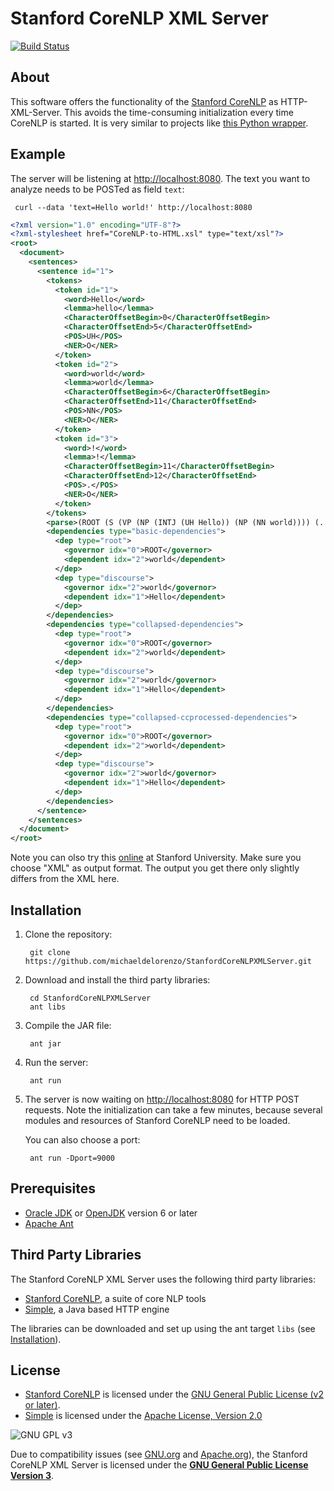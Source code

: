 # Stanford CoreNLP XML Server

[![Build Status](https://travis-ci.org/nlohmann/StanfordCoreNLPXMLServer.png)](https://travis-ci.org/nlohmann/StanfordCoreNLPXMLServer)

## About

This software offers the functionality of the [Stanford CoreNLP](http://nlp.stanford.edu/software/corenlp.shtml) as HTTP-XML-Server. This avoids the time-consuming initialization every time CoreNLP is started. It is very similar to projects like [this Python wrapper](https://github.com/relwell/stanford-corenlp-python).

## Example

The server will be listening at <http://localhost:8080>. The text you want to analyze needs to be POSTed as field `text`:

     curl --data 'text=Hello world!' http://localhost:8080

```xml
<?xml version="1.0" encoding="UTF-8"?>
<?xml-stylesheet href="CoreNLP-to-HTML.xsl" type="text/xsl"?>
<root>
  <document>
    <sentences>
      <sentence id="1">
        <tokens>
          <token id="1">
            <word>Hello</word>
            <lemma>hello</lemma>
            <CharacterOffsetBegin>0</CharacterOffsetBegin>
            <CharacterOffsetEnd>5</CharacterOffsetEnd>
            <POS>UH</POS>
            <NER>O</NER>
          </token>
          <token id="2">
            <word>world</word>
            <lemma>world</lemma>
            <CharacterOffsetBegin>6</CharacterOffsetBegin>
            <CharacterOffsetEnd>11</CharacterOffsetEnd>
            <POS>NN</POS>
            <NER>O</NER>
          </token>
          <token id="3">
            <word>!</word>
            <lemma>!</lemma>
            <CharacterOffsetBegin>11</CharacterOffsetBegin>
            <CharacterOffsetEnd>12</CharacterOffsetEnd>
            <POS>.</POS>
            <NER>O</NER>
          </token>
        </tokens>
        <parse>(ROOT (S (VP (NP (INTJ (UH Hello)) (NP (NN world)))) (. !))) </parse>
        <dependencies type="basic-dependencies">
          <dep type="root">
            <governor idx="0">ROOT</governor>
            <dependent idx="2">world</dependent>
          </dep>
          <dep type="discourse">
            <governor idx="2">world</governor>
            <dependent idx="1">Hello</dependent>
          </dep>
        </dependencies>
        <dependencies type="collapsed-dependencies">
          <dep type="root">
            <governor idx="0">ROOT</governor>
            <dependent idx="2">world</dependent>
          </dep>
          <dep type="discourse">
            <governor idx="2">world</governor>
            <dependent idx="1">Hello</dependent>
          </dep>
        </dependencies>
        <dependencies type="collapsed-ccprocessed-dependencies">
          <dep type="root">
            <governor idx="0">ROOT</governor>
            <dependent idx="2">world</dependent>
          </dep>
          <dep type="discourse">
            <governor idx="2">world</governor>
            <dependent idx="1">Hello</dependent>
          </dep>
        </dependencies>
      </sentence>
    </sentences>
  </document>
</root>
```

Note you can olso try this [online](http://nlp.stanford.edu:8080/corenlp/process) at Stanford University. Make sure you choose "XML" as output format. The output you get there only slightly differs from the XML here.

## Installation

1. Clone the repository:
    
        git clone https://github.com/michaeldelorenzo/StanfordCoreNLPXMLServer.git

2. Download and install the third party libraries:
    
        cd StanfordCoreNLPXMLServer
        ant libs

3. Compile the JAR file:

        ant jar

4. Run the server:

        ant run

5. The server is now waiting on <http://localhost:8080> for HTTP POST requests. Note the initialization can take a few minutes, because several modules and resources of Stanford CoreNLP need to be loaded.

    You can also choose a port:

        ant run -Dport=9000

## Prerequisites

- [Oracle JDK](http://www.oracle.com/technetwork/java/javase/downloads/index.html) or [OpenJDK](http://openjdk.java.net/install/) version 6 or later
- [Apache Ant](http://ant.apache.org)

## Third Party Libraries

The Stanford CoreNLP XML Server uses the following third party libraries:

- [Stanford CoreNLP](http://nlp.stanford.edu/software/corenlp.shtml), a suite of core NLP tools
- [Simple](http://www.simpleframework.org), a Java based HTTP engine

The libraries can be downloaded and set up using the ant target `libs` (see [Installation](#installation)).

## License

- [Stanford CoreNLP](http://nlp.stanford.edu/software/corenlp.shtml) is licensed under the [GNU General Public License (v2 or later)](http://www.gnu.org/licenses/gpl-2.0.html).
- [Simple](http://www.simpleframework.org) is licensed under the [Apache License, Version 2.0](http://www.apache.org/licenses/LICENSE-2.0)

![GNU GPL v3](http://www.gnu.org/graphics/gplv3-127x51.png "GNU GPL v3")

Due to compatibility issues (see [GNU.org](http://www.gnu.org/licenses/license-list.html) and [Apache.org](http://www.apache.org/licenses/GPL-compatibility.html)), the Stanford CoreNLP XML Server is licensed under the [**GNU General Public License Version 3**](http://www.gnu.org/licenses/gpl-3.0.html).
